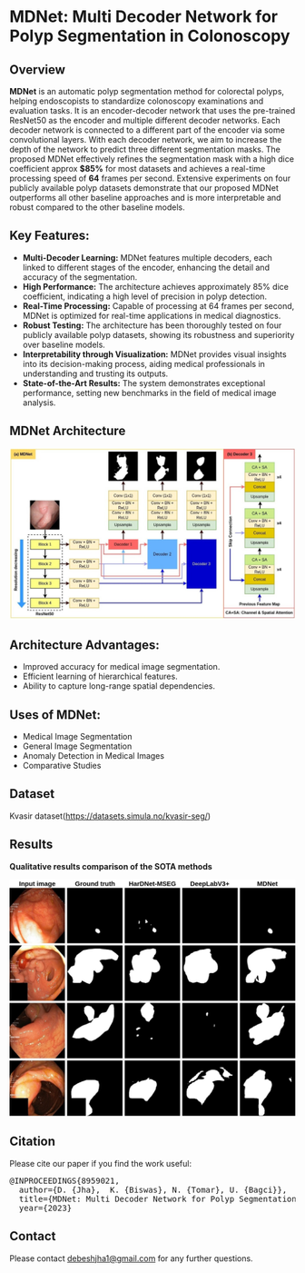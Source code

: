 # MDNet: Multi Decoder Network for Polyp Segmentation in Colonoscopy

## Overview
**MDNet** is an automatic polyp segmentation method for colorectal polyps, helping endoscopists to standardize colonoscopy examinations and evaluation tasks. It is an encoder-decoder network that uses the pre-trained ResNet50 as the encoder and multiple different decoder networks. Each decoder network is connected to a different part of the encoder via some convolutional layers. With each decoder network, we aim to increase the depth of the network to predict three different segmentation masks. The proposed MDNet effectively refines the segmentation mask with a high dice coefficient approx **$85\%** for most datasets and achieves a real-time processing speed of $\textbf{64}$ frames per second. Extensive experiments on four publicly available polyp datasets demonstrate that our proposed MDNet outperforms all other baseline approaches and is more interpretable and robust compared to the other baseline models. 

## Key Features:

- **Multi-Decoder Learning:** MDNet features multiple decoders, each linked to different stages of the encoder, enhancing the detail and accuracy of the segmentation.
- **High Performance:** The architecture achieves approximately 85% dice coefficient, indicating a high level of precision in polyp detection.
- **Real-Time Processing:** Capable of processing at 64 frames per second, MDNet is optimized for real-time applications in medical diagnostics.
- **Robust Testing:** The architecture has been thoroughly tested on four publicly available polyp datasets, showing its robustness and superiority over baseline models.
- **Interpretability through Visualization:** MDNet provides visual insights into its decision-making process, aiding medical professionals in understanding and trusting its outputs.
- **State-of-the-Art Results:** The system demonstrates exceptional performance, setting new benchmarks in the field of medical image analysis.



## MDNet Architecture 
<p align="center">
<img src="Img/MDNet.jpg">
</p>


## Architecture Advantages:
- Improved accuracy for medical image segmentation.
- Efficient learning of hierarchical features.
- Ability to capture long-range spatial dependencies.

  
## Uses of MDNet:
- Medical Image Segmentation 
- General Image Segmentation
- Anomaly Detection in Medical Images 
- Comparative Studies

## Dataset 
Kvasir dataset(https://datasets.simula.no/kvasir-seg/)


## Results
 **Qualitative results comparison of the SOTA methods** <br/>
<p align="center">
<img src="Img/MDNet_Qualitative.jpg">
</p>

## Citation
Please cite our paper if you find the work useful: 
<pre>
@INPROCEEDINGS{8959021,
  author={D. {Jha},  K. {Biswas}, N. {Tomar}, U. {Bagci}},
  title={MDNet: Multi Decoder Network for Polyp Segmentation in Colonoscopy}, 
  year={2023}
</pre>

## Contact
Please contact debeshjha1@gmail.com for any further questions.
